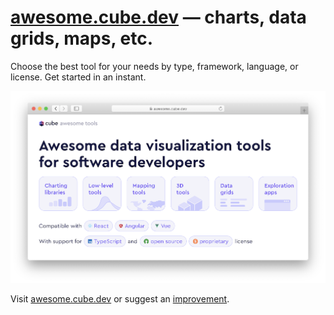 <h1><a href='https://awesome.cube.dev'>awesome.cube.dev</a> — charts, data grids, maps, etc.</h1>

Choose the best tool for your needs by type, framework, language, or license. Get started in an instant.

<p align="center"><img src='.github/screenshot.png'/></p>

Visit [awesome.cube.dev](https://awesome.cube.dev) or suggest an [improvement](https://github.com/cube-js/awesome-tools/issues).
